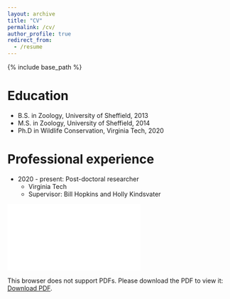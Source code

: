 ```yaml
---
layout: archive
title: "CV"
permalink: /cv/
author_profile: true
redirect_from:
  - /resume
---
```


{% include base_path %}

Education
======
* B.S. in Zoology, University of Sheffield, 2013
* M.S. in Zoology, University of Sheffield, 2014
* Ph.D in Wildlife Conservation, Virginia Tech, 2020

Professional experience
======
* 2020 - present: Post-doctoral researcher
  * Virginia Tech
  * Supervisor: Bill Hopkins and Holly Kindsvater
  
<object data="/files/BROOKS_CV_2021.pdf" type="application/pdf" width="700px" height="700px">
    <embed src="/files/BROOKS_CV_2021.pdf">
        <p>This browser does not support PDFs. Please download the PDF to view it: <a href="/files/BROOKS_CV_2021.pdf">Download PDF</a>.</p>
    </embed>
</object>
